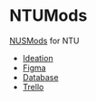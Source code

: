 # NTUMods

[NUSMods](https://nusmods.com) for NTU

- [Ideation](https://docs.google.com/document/d/13WSpGX52xrRQ9kttdr1d9TtGnoVZ_oGyQlqgK56c0Co)
- [Figma](https://www.figma.com/design/PVr2O3zJWcNQQLzXf2W8f7/NTUMods)
- [Database](https://drawsql.app/teams/casper-5/diagrams/ntumods)
- [Trello](https://trello.com/invite/b/66b2effc7fcddb3f49ea618a/ATTIc65abd800461bfaed2c662b763657196006BCF6B/todo)

